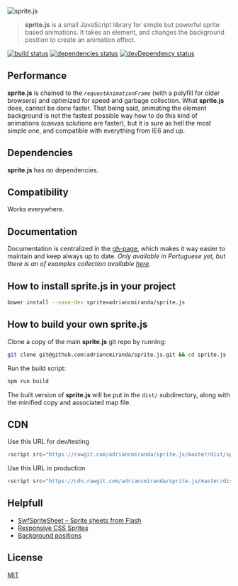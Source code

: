 ![sprite.js](http://i.imgur.com/CEEbHaw.gif)

> __sprite.js__ is a small JavaScript library for simple but powerful sprite based animations.
It takes an element, and changes the background position to create an animation effect.

[![build status][travis_build_status_image]][travis_build_status_url] 
[![dependencies status][david_dependencies_status_image]][david_dependencies_status_url] 
[![devDependency status][david_devdependencies_status_image]][david_devdependencies_status_url]

<!-- travis -->
[travis_build_status_image]: https://travis-ci.org/adriancmiranda/sprite.js.png?branch=master
[travis_build_status_url]: https://travis-ci.org/adriancmiranda/sprite.js "build status"

<!-- david dependencies -->
[david_dependencies_status_image]: https://david-dm.org/adriancmiranda/sprite.js.png?theme=shields.io
[david_dependencies_status_url]: https://david-dm.org/adriancmiranda/sprite.js "dependencies status"

<!-- david devDependencies -->
[david_devdependencies_status_image]: https://david-dm.org/adriancmiranda/sprite.js/dev-status.png?theme=shields.io
[david_devdependencies_status_url]: https://david-dm.org/adriancmiranda/sprite.js#info=devDependencies "devDependencies status"

<!-- sourcegraph - views -->
[sourcegraph_views_image]: https://sourcegraph.com/api/repos/github.com/adriancmiranda/sprite.js/counters/views.png
[sourcegraph_views_url]: https://sourcegraph.com/github.com/adriancmiranda/sprite.js "views"

## Performance

__sprite.js__ is chained to the _`requestAnimationFrame`_ (with a polyfill for older browsers) and optimized for speed and garbage collection. What __sprite.js__ does, cannot be done faster.
That being said, animating the element background is not the fastest possible way how to do this kind of animations (canvas solutions are faster), but it is sure as hell the most simple one, and compatible with everything from IE6 and up.

## Dependencies

__sprite.js__ has no dependencies.

## Compatibility

Works everywhere.

## Documentation

Documentation is centralized in the [gh-page](http://adriancmiranda.github.io/sprite.js), which makes it way easier to maintain and keep always up to date. _Only available in Portuguese yet, but there is an of examples collection available [here](https://github.com/adriancmiranda/sprite.js/tree/master/examples)._

## How to install __sprite.js__ in your project

```bash
bower install --save-dev sprite=adriancmiranda/sprite.js
```

## How to build your own __sprite.js__

Clone a copy of the main __sprite.js__ git repo by running:

```bash
git clone git@github.com:adriancmiranda/sprite.js.git && cd sprite.js
```

Run the build script:

```bash
npm run build
```

The built version of __sprite.js__ will be put in the `dist/` subdirectory, along with the minified copy and associated map file.

## CDN
Use this URL for dev/testing

```javascript
<script src="https://rawgit.com/adriancmiranda/sprite.js/master/dist/sprite.min.js"></script>
```

Use this URL in production

```javascript
<script src="https://cdn.rawgit.com/adriancmiranda/sprite.js/master/dist/sprite.min.js"></script>
```

## Helpfull
* [SwfSpriteSheet – Sprite sheets from Flash](http://fermmm.wordpress.com/2011/02/04/swf-spritesheet-creator/ "SwfSpriteSheet – Sprite sheets from Flash")
* [Responsive CSS Sprites](http://responsive-css.spritegen.com/ "Generate Responsive CSS Sprites")
* [Background positions](http://www.spritecow.com/ "Get background positions with Sprite Cow")

## License
[MIT](https://github.com/adriancmiranda/generator-gulp-requirejs/blob/master/LICENSE "MIT LICENSE")
